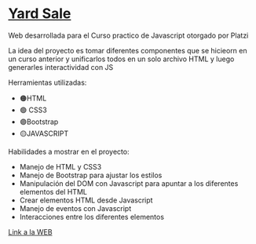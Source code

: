 # [Yard Sale](https://tferreyraw.github.io/YardSale/)

Web desarrollada para el Curso practico de Javascript otorgado por Platzi

La idea del proyecto es tomar diferentes componentes que se hicieorn en un curso anterior y unificarlos todos en un solo archivo HTML y luego generarles interactividad con JS

Herramientas utilizadas:

- 🟠HTML
- 🟢 CSS3
- 🟣Bootstrap
- 🟡JAVASCRIPT

Habilidades a mostrar en el proyecto:

- Manejo de HTML y CSS3
- Manejo de Bootstrap para ajustar los estilos
- Manipulación del DOM con Javascript para apuntar a los diferentes elementos del HTML
- Crear elementos HTML desde Javascript
- Manejo de eventos con Javascript
- Interacciones entre los diferentes elementos

[Link a la WEB](https://tferreyraw.github.io/YardSale/)
